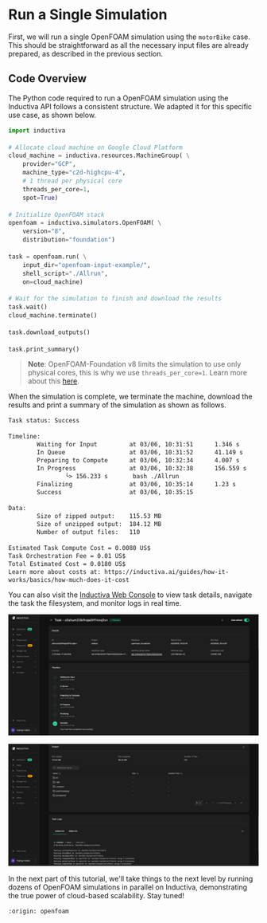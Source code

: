 # Run a Single Simulation
First, we will run a single OpenFOAM simulation using the `motorBike` 
case. This should be straightforward as all the necessary input files are 
already prepared, as described in the previous section.

## Code Overview
The Python code required to run a OpenFOAM simulation using the Inductiva API follows a consistent structure. We adapted it for this specific use case, as shown below.

```python
import inductiva

# Allocate cloud machine on Google Cloud Platform
cloud_machine = inductiva.resources.MachineGroup( \
    provider="GCP",
    machine_type="c2d-highcpu-4",
    # 1 thread per physical core
    threads_per_core=1,
    spot=True)

# Initialize OpenFOAM stack
openfoam = inductiva.simulators.OpenFOAM( \
    version="8",
    distribution="foundation")

task = openfoam.run( \
    input_dir="openfoam-input-example/",
    shell_script="./Allrun",
    on=cloud_machine)

# Wait for the simulation to finish and download the results
task.wait()
cloud_machine.terminate()

task.download_outputs()

task.print_summary()
```

> **Note**: OpenFOAM-Foundation v8 limits the simulation to use only physical cores, this is why we use `threads_per_core=1`. Learn more about this [here](../../faq.md#6-why-does-my-simulation-keep-failing-with-there-are-not-enough-slots-available-even-though-my-machine-has-enough-resources).

When the simulation is complete, we terminate the machine, download the results and print a summary of the simulation as shown as follows.

```
Task status: Success

Timeline:
        Waiting for Input         at 03/06, 10:31:51      1.346 s
        In Queue                  at 03/06, 10:31:52      41.149 s
        Preparing to Compute      at 03/06, 10:32:34      4.007 s
        In Progress               at 03/06, 10:32:38      156.559 s
                └> 156.233 s       bash ./Allrun
        Finalizing                at 03/06, 10:35:14      1.23 s
        Success                   at 03/06, 10:35:15      

Data:
        Size of zipped output:    115.53 MB
        Size of unzipped output:  184.12 MB
        Number of output files:   110

Estimated Task Compute Cost = 0.0080 US$
Task Orchestration Fee = 0.01 US$
Total Estimated Cost = 0.0180 US$
Learn more about costs at: https://inductiva.ai/guides/how-it-works/basics/how-much-does-it-cost
```

You can also visit the [Inductiva Web Console](https://console.inductiva.ai/) to view task details, navigate 
the task the filesystem, and monitor logs in real time.

![console timeline](../../_static/console_timeline.png)

![console logs](../../_static/console_logs.png)

In the next part of this tutorial, we'll take things to the next level by running dozens of OpenFOAM simulations in parallel on Inductiva, demonstrating the true power of cloud-based scalability. Stay tuned!

```{banner_small}
:origin: openfoam
```